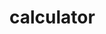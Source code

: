 # calculator



<!-- ![alculator](https://user-images.githubusercontent.com/96680312/148679045-cbb5c2e6-5014-4d32-aff0-a444d45ed543.png)
 -->
